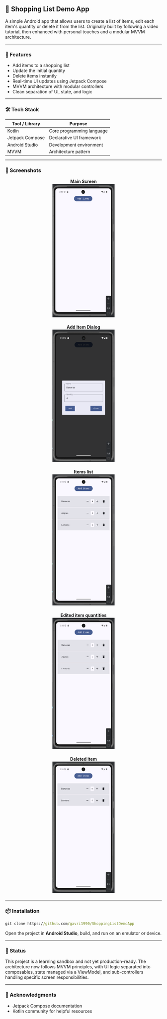 ## 📱 Shopping List Demo App

A simple Android app that allows users to create a list of items, edit each item's quantity or delete it from the list. Originally built by following a video tutorial, then enhanced with personal touches and a modular MVVM architecture.

---

### 🚀 Features

- Add items to a shopping list
- Update the initial quantity
- Delete items instantly
- Real-time UI updates using Jetpack Compose
- MVVM architecture with modular controllers
- Clean separation of UI, state, and logic

---

### 🛠️ Tech Stack

| Tool / Library    | Purpose                    |
|-------------------|----------------------------|
| Kotlin            | Core programming language  |
| Jetpack Compose   | Declarative UI framework   |
| Android Studio    | Development environment    |
| MVVM              | Architecture pattern       |

---

### 📸 Screenshots

<div style="text-align: center; margin-bottom: 20px;">
  <div><strong>Main Screen</strong></div>
  <img src="demoImages/screenshot1.png" alt="Main Screen" width="200"/>
</div>

<div style="text-align: center; margin-bottom: 20px;">
  <div><strong>Add Item Dialog</strong></div>
  <img src="demoImages/screenshot2.png" alt="Add Item Dialog" width="200"/>
</div>

<div style="text-align: center; margin-bottom: 20px;">
  <div><strong>Items list</strong></div>
  <img src="demoImages/screenshot3.png" alt="Items list" width="200"/>
</div>

<div style="text-align: center; margin-bottom: 20px;">
  <div><strong>Edited item quantities</strong></div>
  <img src="demoImages/screenshot4.png" alt="Edited item quantities" width="200"/>
</div>

<div style="text-align: center; margin-bottom: 20px;">
  <div><strong>Deleted item</strong></div>
  <img src="demoImages/screenshot5.png" alt="Deleted item" width="200"/>
</div>

---

### 📦 Installation

```cmd
git clone https://github.com/gavri1990/ShoppingListDemoApp
```

Open the project in **Android Studio**, build, and run on an emulator or device.

---

### 🧪 Status

This project is a learning sandbox and not yet production-ready. The architecture now follows MVVM principles, with UI logic separated into composables, state managed via a ViewModel, and sub-controllers handling specific screen responsibilities.

---

### 🙌 Acknowledgments

- Jetpack Compose documentation
- Kotlin community for helpful resources

